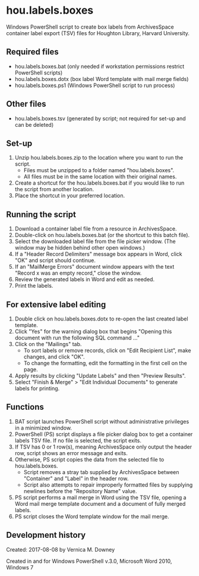 # hou.labels.boxes

Windows PowerShell script to create box labels from ArchivesSpace container label export (TSV) files for Houghton Library, Harvard University.

## Required files
* hou.labels.boxes.bat (only needed if workstation permissions restrict PowerShell scripts)
* hou.labels.boxes.dotx (box label Word template with mail merge fields)
* hou.labels.boxes.ps1 (Windows PowerShell script to run process)

## Other files
* hou.labels.boxes.tsv (generated by script; not required for set-up and can be deleted)

## Set-up
1. Unzip hou.labels.boxes.zip to the location where you want to run the script.
    * Files must be unzipped to a folder named "hou.labels.boxes". 
    * All files must be in the same location with their original names.
1. Create a shortcut for the hou.labels.boxes.bat if you would like to run the script from another location.
1. Place the shortcut in your preferred location.

## Running the script

1. Download a container label file from a resource in ArchivesSpace.
1. Double-click on hou.labels.boxes.bat (or the shortcut to this batch file).
1. Select the downloaded label file from the file picker window. (The window may be hidden behind other open windows.)
1. If a "Header Record Delimiters" message box appears in Word, click "OK" and script should continue.
1. If an "MailMerge Errors" document window appears with the text "Record x was an empty record," close the window.
1. Review the generated labels in Word and edit as needed.
1. Print the labels.

## For extensive label editing
1. Double click on hou.labels.boxes.dotx to re-open the last created label template.
1. Click "Yes" for the warning dialog box that begins "Opening this document with run the following SQL command ..."
1. Click on the "Mailings" tab.
   * To sort labels or remove records, click on "Edit Recipient List", make changes, and click "OK".
   * To change the formatting, edit the formatting in the first cell on the page.
1. Apply results by clicking "Update Labels" and then "Preview Results".
1. Select "Finish & Merge" > "Edit Individual Documents" to generate labels for printing.

## Functions

1. BAT script launches PowerShell script without administrative privileges in a minimized window.
1. PowerShell (PS) script displays a file picker dialog box to get a container labels TSV file. If no file is selected, the script exits.
1. If TSV has 0 or 1 row(s), meaning ArchivesSpace only output the header row, script shows an error message and exits.
1. Otherwise, PS script copies the data from the selected file to hou.labels.boxes.
   * Script removes a stray tab supplied by ArchivesSpace between "Container" and "Label" in the header row.
   * Script also attempts to repair improperly formatted files by supplying newlines before the "Repository Name" value. 
1. PS script performs a mail merge in Word using the TSV file, opening a Word mail merge template document and a document of fully merged labels.
1. PS script closes the Word template window for the mail merge.


## Development history

Created: 2017-08-08 by Vernica M. Downey

Created in and for Windows PowerShell v.3.0, Microsoft Word 2010, Windows 7
